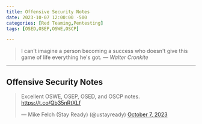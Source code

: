 ```yaml
---
title: Offensive Security Notes
date: 2023-10-07 12:00:00 -500
categories: [Red Teaming,Pentesting]
tags: [OSED,OSEP,OSWE,OSCP]

---
```


> I can't imagine a person becoming a success who doesn't give this game of life everything he's got.
> — <cite>Walter Cronkite</cite>

---

## Offensive Security Notes


<blockquote class="twitter-tweet" data-lang="en" data-theme="dark"><p lang="en" dir="ltr">Excellent OSWE, OSEP, OSED, and OSCP notes. <a href="https://t.co/Qb35nRtXLf">https://t.co/Qb35nRtXLf</a></p>&mdash; Mike Felch (Stay Ready) (@ustayready) <a href="https://twitter.com/ustayready/status/1710469990162239915?ref_src=twsrc%5Etfw">October 7, 2023</a></blockquote> 





